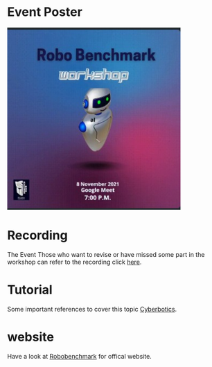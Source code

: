 # Event Poster
<img src="Robo.jpeg" alt="poster" style="width:400px;"/>

# Recording

The Event
Those who want to revise or have missed some part in the workshop can refer to the recording click [here](https://drive.google.com/file/d/1-N_b6pZJhAJpjsIKlxfWzIi0FTgUJXFy/view).

# Tutorial

Some important references to cover this topic [Cyberbotics](https://cyberbotics.com/doc/guide/tutorial-1-your-first-simulation-in-webots).

# website

Have a look at [Robobenchmark](https://robotbenchmark.net/) for offical website.

